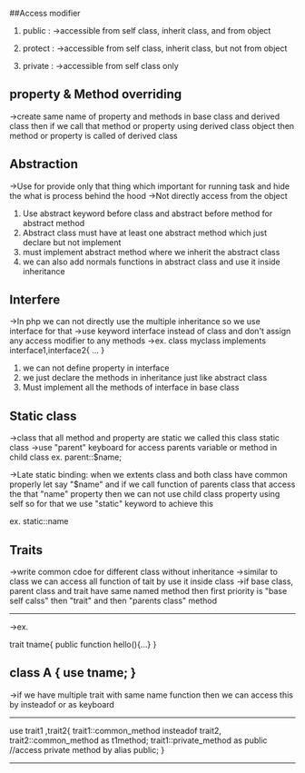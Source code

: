 ##Access modifier 

1) public : 
->accessible from self class, inherit class, and from object

2) protect :
->accessible from self class, inherit class, but not from object

3) private :
->accessible from self class only


## property & Method overriding
->create same name of property  and methods  in base class and derived class then if we call that method or property  using derived class object then method or property is called of derived class


## Abstraction

->Use for provide only that thing which  important for running task and hide the what is process  behind the hood
->Not directly  access from the object

1) Use abstract  keyword before  class and abstract  before  method for abstract  method 
2) Abstract  class must have at least  one abstract  method which  just declare but not implement 
3) must implement abstract  method where we inherit the abstract  class
4) we can also add normals functions  in abstract  class and use it inside inheritance

## Interfere 

->In php we can not directly use the multiple inheritance so we use interface for that
->use keyword interface instead  of class  and don't assign any access modifier to any methods
->ex.  class myclass implements interface1,interface2{ ... }

1) we can not define  property  in interface 
2) we just declare the methods in inheritance just like abstract  class
3) Must implement  all the methods  of interface  in base class 


## Static class

->class that all method  and property  are static we called this class  static class
->use "parent" keyboard for access parents  variable  or method in child class 
ex. 
parent::$name;

->Late static binding:  when we extents class and both class have common properly let say "$name" and if we call function of parents class that access the that "name" property then we can not use child class  property  using  self so for that we use "static" keyword to achieve  this

ex. static::name


## Traits

->write  common cdoe for different  class  without inheritance 
->similar  to class  we can access all function of tait by use it inside  class
->if base class, parent class  and  trait have same named method then
first priority is "base self calss" then "trait" and then "parents  class" method 

---------------------------------
->ex.

trait tname{
   public function hello(){...}
}

class  A {
   use tname;
}
----------------------------------

->if we have multiple  trait with same name function then we can access this by insteadof  or as keyboard

----------------------------------
use trait1 ,trait2{
   trait1::common_method insteadof trait2,
   trait2::common_method as t1method;
   trait1::private_method as public //access private method by alias public;
}

---------------------------------